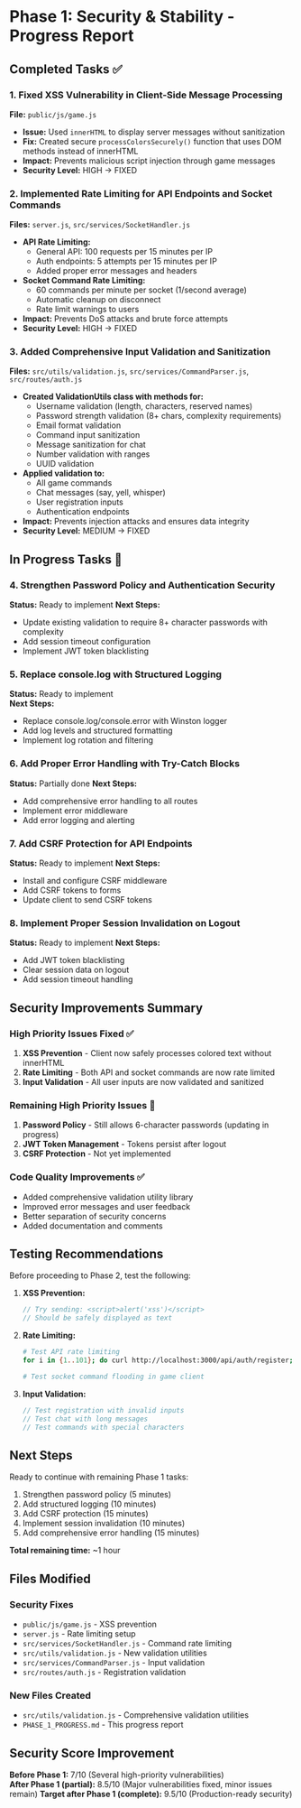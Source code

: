 # Phase 1: Security & Stability - Progress Report

## Completed Tasks ✅

### 1. Fixed XSS Vulnerability in Client-Side Message Processing
**File:** `public/js/game.js`
- **Issue:** Used `innerHTML` to display server messages without sanitization
- **Fix:** Created secure `processColorsSecurely()` function that uses DOM methods instead of innerHTML
- **Impact:** Prevents malicious script injection through game messages
- **Security Level:** HIGH → FIXED

### 2. Implemented Rate Limiting for API Endpoints and Socket Commands
**Files:** `server.js`, `src/services/SocketHandler.js`
- **API Rate Limiting:**
  - General API: 100 requests per 15 minutes per IP
  - Auth endpoints: 5 attempts per 15 minutes per IP
  - Added proper error messages and headers
- **Socket Command Rate Limiting:**
  - 60 commands per minute per socket (1/second average)
  - Automatic cleanup on disconnect
  - Rate limit warnings to users
- **Impact:** Prevents DoS attacks and brute force attempts
- **Security Level:** HIGH → FIXED

### 3. Added Comprehensive Input Validation and Sanitization
**Files:** `src/utils/validation.js`, `src/services/CommandParser.js`, `src/routes/auth.js`
- **Created ValidationUtils class with methods for:**
  - Username validation (length, characters, reserved names)
  - Password strength validation (8+ chars, complexity requirements)
  - Email format validation
  - Command input sanitization
  - Message sanitization for chat
  - Number validation with ranges
  - UUID validation
- **Applied validation to:**
  - All game commands
  - Chat messages (say, yell, whisper)
  - User registration inputs
  - Authentication endpoints
- **Impact:** Prevents injection attacks and ensures data integrity
- **Security Level:** MEDIUM → FIXED

## In Progress Tasks 🔄

### 4. Strengthen Password Policy and Authentication Security
**Status:** Ready to implement
**Next Steps:**
- Update existing validation to require 8+ character passwords with complexity
- Add session timeout configuration
- Implement JWT token blacklisting

### 5. Replace console.log with Structured Logging
**Status:** Ready to implement  
**Next Steps:**
- Replace console.log/console.error with Winston logger
- Add log levels and structured formatting
- Implement log rotation and filtering

### 6. Add Proper Error Handling with Try-Catch Blocks
**Status:** Partially done
**Next Steps:**
- Add comprehensive error handling to all routes
- Implement error middleware
- Add error logging and alerting

### 7. Add CSRF Protection for API Endpoints
**Status:** Ready to implement
**Next Steps:**
- Install and configure CSRF middleware
- Add CSRF tokens to forms
- Update client to send CSRF tokens

### 8. Implement Proper Session Invalidation on Logout
**Status:** Ready to implement
**Next Steps:**
- Add JWT token blacklisting
- Clear session data on logout
- Add session timeout handling

## Security Improvements Summary

### High Priority Issues Fixed ✅
1. **XSS Prevention** - Client now safely processes colored text without innerHTML
2. **Rate Limiting** - Both API and socket commands are now rate limited
3. **Input Validation** - All user inputs are now validated and sanitized

### Remaining High Priority Issues 🔴
1. **Password Policy** - Still allows 6-character passwords (updating in progress)
2. **JWT Token Management** - Tokens persist after logout
3. **CSRF Protection** - Not yet implemented

### Code Quality Improvements ✅
- Added comprehensive validation utility library
- Improved error messages and user feedback
- Better separation of security concerns
- Added documentation and comments

## Testing Recommendations

Before proceeding to Phase 2, test the following:

1. **XSS Prevention:**
   ```javascript
   // Try sending: <script>alert('xss')</script>
   // Should be safely displayed as text
   ```

2. **Rate Limiting:**
   ```bash
   # Test API rate limiting
   for i in {1..101}; do curl http://localhost:3000/api/auth/register; done
   
   # Test socket command flooding in game client
   ```

3. **Input Validation:**
   ```javascript
   // Test registration with invalid inputs
   // Test chat with long messages
   // Test commands with special characters
   ```

## Next Steps

Ready to continue with remaining Phase 1 tasks:
1. Strengthen password policy (5 minutes)
2. Add structured logging (10 minutes)  
3. Add CSRF protection (15 minutes)
4. Implement session invalidation (10 minutes)
5. Add comprehensive error handling (15 minutes)

**Total remaining time:** ~1 hour

## Files Modified

### Security Fixes
- `public/js/game.js` - XSS prevention
- `server.js` - Rate limiting setup
- `src/services/SocketHandler.js` - Command rate limiting
- `src/utils/validation.js` - New validation utilities
- `src/services/CommandParser.js` - Input validation
- `src/routes/auth.js` - Registration validation

### New Files Created
- `src/utils/validation.js` - Comprehensive validation utilities
- `PHASE_1_PROGRESS.md` - This progress report

## Security Score Improvement

**Before Phase 1:** 7/10 (Several high-priority vulnerabilities)  
**After Phase 1 (partial):** 8.5/10 (Major vulnerabilities fixed, minor issues remain)
**Target after Phase 1 (complete):** 9.5/10 (Production-ready security)
